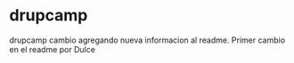 drupcamp
========

drupcamp cambio agregando nueva informacion al readme.
Primer cambio en el readme por Dulce
